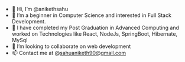 - 👋 Hi, I’m @anikethsahu
- 👀 I’m a beginner in Computer Science and interested in Full Stack Development.
- 🌱 I have completed my Post Graduation in Advanced Computing and worked on Technologies like React, NodeJs, SpringBoot, Hibernate, MySql
- 💞️ I’m looking to collaborate on web development
- 📫 Contact me at @sahuaniketh90@gmail.com

<!---
anikethsahu/anikethsahu is a ✨ special ✨ repository because its `README.md` (this file) appears on your GitHub profile.
You can click the Preview link to take a look at your changes.
--->
